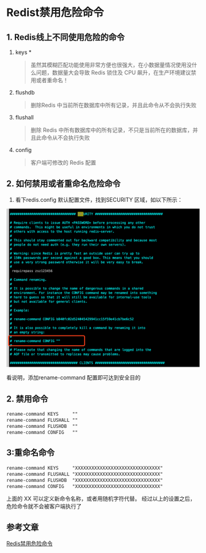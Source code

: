 # Redist禁用危险命令

## 1. Redis线上不同使用危险的命令

1. keys *

   >虽然其模糊匹配功能使用非常方便也很强大，在小数据量情况使用没什么问题，数据量大会导致 Redis 锁住及 CPU 飙升，在生产环境建议禁用或者重命名！

2. flushdb

   >删除Redis 中当前所在数据库中所有记录，并且此命令从不会执行失败

3. flushall

   >删除 Redis 中所有数据库中的所有记录，不只是当前所在的数据库，并且此命令从不会执行失败

4. config

   >客户端可修改的 Redis 配置

## 2. 如何禁用或者重命名危险命令

1. 看下redis.config 默认配置文件，找到SECURITY 区域，如以下所示：

![image-20200310214536838](./img/image-20200310214536838.png)

看说明，添加rename-command 配置即可达到安全目的

## 2. 禁用命令

```
rename-command KEYS     ""
rename-command FLUSHALL ""
rename-command FLUSHDB  ""
rename-command CONFIG   ""
```

## 3:重命名命令

```
rename-command KEYS     "XXXXXXXXXXXXXXXXXXXXXXXXXXXXXXX"
rename-command FLUSHALL "XXXXXXXXXXXXXXXXXXXXXXXXXXXXXXX"
rename-command FLUSHDB  "XXXXXXXXXXXXXXXXXXXXXXXXXXXXXXX"
rename-command CONFIG   "XXXXXXXXXXXXXXXXXXXXXXXXXXXXXXX"
```

上面的 XX 可以定义新命令名称，或者用随机字符代替。
经过以上的设置之后，危险命令就不会被客户端执行了



## 参考文章

[Redis禁用危险命令](https://blog.csdn.net/a169388842/article/details/82838818)